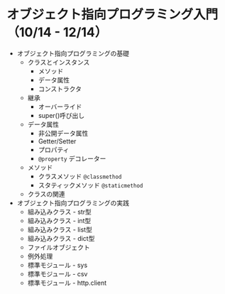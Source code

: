 # オブジェクト指向プログラミング入門（10/14 - 12/14）

* オブジェクト指向プログラミングの基礎
  * クラスとインスタンス
    + メソッド
    + データ属性
    + コンストラクタ
  * 継承
    + オーバーライド
    + super()呼び出し
  * データ属性
    + 非公開データ属性
    + Getter/Setter
    + プロパティ
    + `@property` デコレーター
  * メソッド
    * クラスメソッド `@classmethod`
    * スタティックメソッド `@staticmethod`
  * クラスの関連
* オブジェクト指向プログラミングの実践
  * 組み込みクラス - str型
  * 組み込みクラス - int型
  * 組み込みクラス - list型
  * 組み込みクラス - dict型
  * ファイルオブジェクト
  * 例外処理
  * 標準モジュール - sys
  * 標準モジュール - csv
  * 標準モジュール - http.client
